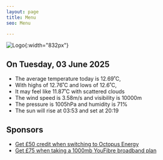 ```yaml
---
layout: page
title: Menu
seo: Menu

---
```


![Logo](/images/logo.jpg){:width="832px"}

<!-- weather_marker starts -->
## On Tuesday, 03 June 2025

- The average temperature today is 12.69˚C,
- With highs of 12.76˚C and lows of 12.6˚C,
- It may feel like 11.87˚C with scattered clouds
- The wind speed is 3.58m/s and visibility is 10000m
- The pressure is 1005hPa and humidity is 71%
- The sun will rise at 03:53 and set at 20:19

<!-- weather_marker ends -->

## Sponsors

- [Get £50 credit when switching to Octopus Energy](https://bit.ly/3oD1nnS)
- [Get £75 when taking a 1000mb YouFibre broadband plan](https://aklam.io/91zWhU?)
